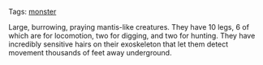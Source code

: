 Tags: [monster](Monsters)

Large, burrowing, praying mantis-like creatures. They have 10 legs, 6 of which are for locomotion, two for digging, and two for hunting. They have incredibly sensitive hairs on their exoskeleton that let them detect movement thousands of feet away underground.